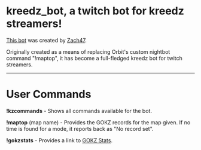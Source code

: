 # kreedz_bot, a twitch bot for kreedz streamers!

[This bot](https://go.twitch.tv/kreedz_bot) was created by [Zach47](http://steamcommunity.com/id/zach47).

Originally created as a means of replacing Orbit's custom nightbot command "!maptop", it has become a full-fledged kreedz bot for twitch streamers.
____
# User Commands

**!kzcommands** - Shows all commands available for the bot.

**!maptop** (map name) - Provides the GOKZ records for the map given. If no time is found for a mode, it reports back as "No record set".

**!gokzstats** - Provides a link to [GOKZ Stats](https://www.jacobwbarrett.com/kreedz/gokzstats.html).

